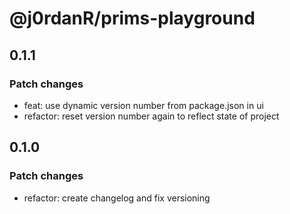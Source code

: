# @j0rdanR/prims-playground

## 0.1.1

### Patch changes

- feat: use dynamic version number from package.json in ui
- refactor: reset version number again to reflect state of project

## 0.1.0

### Patch changes

- refactor: create changelog and fix versioning